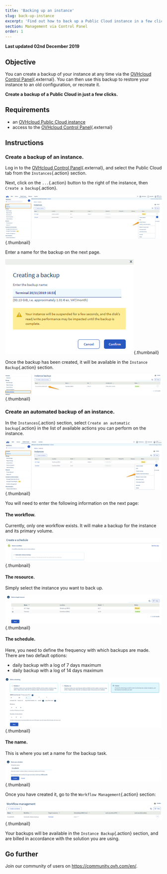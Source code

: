 ```yaml
---
title: 'Backing up an instance'
slug: back-up-instance
excerpt: 'Find out how to back up a Public Cloud instance in a few clicks'
section: Management via Control Panel
order: 1
---
```


**Last updated 02nd December 2019**

## Objective

You can create a backup of your instance at any time via the [OVHcloud Control Panel](https://www.ovh.com/auth/?action=gotomanager){.external}. You can then use this backup to restore your instance to an old configuration, or recreate it.

**Create a backup of a Public Cloud in just a few clicks.**

## Requirements

- an [OVHcloud Public Cloud instance](https://docs.ovh.com/gb/en/public-cloud/create_an_instance_in_your_ovh_customer_account/)
- access to the [OVHcloud Control Panel](https://www.ovh.com/auth/?action=gotomanager){.external}

## Instructions

### Create a backup of an instance.

Log in to the [OVHcloud Control Panel](https://www.ovh.com/auth/?action=gotomanager){.external}, and select the Public Cloud tab from the `Instances`{.action} section.

Next, click on the `...`{.action} button to the right of the instance, then `Create a backup`{.action}.

![public-cloud-instance-backup](images/createbackup1.png){.thumbnail}

Enter a name for the backup on the next page.

![public-cloud-instance-backup](images/createbackup2.png){.thumbnail}

Once the backup has been created, it will be available in the `Instance Backup`{.action} section.

![public-cloud-instance-backup](images/createbackup3.png){.thumbnail}

### Create an automated backup of an instance.

In the `Instances`{.action} section, select `Create an automatic backup`{.action} in the list of available actions you can perform on the instance.

![public-cloud-instance-backup](images/createbackup4.png){.thumbnail}

You will need to enter the following information on the next page:

#### **The workflow.** 

Currently, only one workflow exists. It will make a backup for the instance and its primary volume.

![public-cloud-instance-backup](images/createbackup5.png){.thumbnail}

#### **The resource.** 

Simply select the instance you want to back up.

![public-cloud-instance-backup](images/createbackup6.png){.thumbnail}

#### **The schedule.** 

Here, you need to define the frequency with which backups are made. There are two default options:

* daily backup with a log of 7 days maximum
* daily backup with a log of 14 days maximum

![public-cloud-instance-backup](images/createbackup7.png){.thumbnail}

    
#### **The name.** 

This is where you set a name for the backup task. 
 
![public-cloud-instance-backup](images/createbackup8.png){.thumbnail}

Once you have created it, go to the `Workflow Management`{.action} section:

![public-cloud-instance-backup](images/createbackup9.png){.thumbnail}

Your backups will be available in the `Instance Backup`{.action} section, and are billed in accordance with the solution you are using.


## Go further

Join our community of users on <https://community.ovh.com/en/>.
